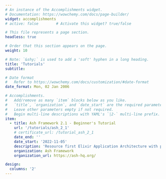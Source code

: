 ```yaml
---
# An instance of the Accomplishments widget.
# Documentation: https://wowchemy.com/docs/page-builder/
widget: accomplishments
# active: false        # Activate this widget? true/false

# This file represents a page section.
headless: true

# Order that this section appears on the page.
weight: 10

# Note: `&shy;` is used to add a 'soft' hyphen in a long heading.
title: 'Tutorials'
subtitle:

# Date format
#   Refer to https://wowchemy.com/docs/customization/#date-format
date_format: Mon, 02 Jan 2006

# Accomplishments.
#   Add/remove as many `item` blocks below as you like.
#   `title`, `organization`, and `date_start` are the required parameters.
#   Leave other parameters empty if not required.
#   Begin multi-line descriptions with YAML's `|2-` multi-line prefix.
item:
  - title: Ash Framework 2.1 - Beginner's Tutorial
    url: '/tutorials/ash_2_1'
    # certificate_url: /tutorial_ash_2_1
    date_end: ''
    date_start: '2022-11-05'
    description: 'Resource first Elixir Application Architecture with parallelized workflow engines and well separated layers'
    organization: Ash Framework
    organization_url: https://ash-hq.org/

design:
  columns: '2'
---
```

